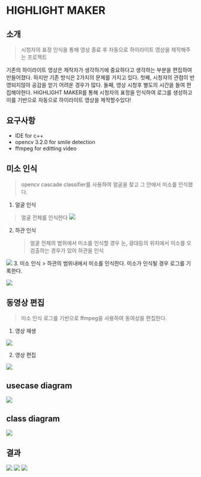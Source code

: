 # HIGHLIGHT MAKER
##  소개
> 시청자의 표정 인식을 통해 영상 종료 후 
> 자동으로 하이라이트 영상을 제작해주는 프로젝트

  기존의 하이라이트 영상은 제작자가 생각하기에 중요하다고 생각하는 부분을 편집하여 만들어졌다. 하지만 기존 방식은 2가지의 문제를 가지고 있다. 첫째, 시청자의 관점이 반영되지않아 공감을 얻기 어려운 경우가 많다. 둘째, 영상 시청후 별도의 시간을 들여 편집해야한다.
HIGHLIGHT MAKER를 통해 시청자의 표정을 인식하여 로그를 생성하고 이를 기반으로 자동으로 하이라이트 영상을 제작할수있다! 

## 요구사항
* IDE for c++
* opencv 3.2.0 for smile detection
* ffmpeg for editting video

## 미소 인식
>opencv cascade classifier를 사용하여 얼굴을 찾고 그 안에서 미소를 인식했다.

 1. 얼굴 인식
   > 얼굴 전체를 인식한다
  ![](https://github.com/pouder-Man/Highlight_Maker/blob/master/image/00_faceDetection.png)
 2. 하관 인식
    > 얼굴 전체의 범위에서 미소를 인식할 경우 눈, 광대등의 위치에서 미소를 오검출하는 경우가 있어  하관을 인식

  ![](https://github.com/pouder-Man/Highlight_Maker/blob/master/image/01_faceDetection.png)
 3. 미소 인식
    > 하관의 범위내에서 미소를 인식한다. 미소가 인식될 경우 로그를 기록한다.

  ![](https://github.com/pouder-Man/Highlight_Maker/blob/master/image/02_smileDetection.png)

## 동영상 편집
> 미소 인식 로그를 기반으로 ffmpeg을 사용하여 동여상을 편집한다.
 1. 영상 재생
 
  ![](https://github.com/pouder-Man/Highlight_Maker/blob/master/image/04_videoPlayProcess.png)
 
 2. 영상 편집
 
  ![](https://github.com/pouder-Man/Highlight_Maker/blob/master/image/05_videoEditProcess.png)


## usecase diagram
  
  ![](https://github.com/pouder-Man/Highlight_Maker/blob/master/image/06_usecaseDiagram.png)

## class diagram
  
  ![](https://github.com/pouder-Man/Highlight_Maker/blob/master/image/07_classDiagram.png)

## 결과
  ![](https://github.com/pouder-Man/Highlight_Maker/blob/master/image/08_result01.png)
  ![](https://github.com/pouder-Man/Highlight_Maker/blob/master/image/09_result02.png)
  ![](https://github.com/pouder-Man/Highlight_Maker/blob/master/image/10_result03.png)
